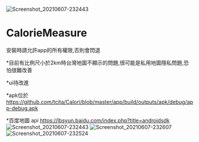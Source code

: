 ![Screenshot_20210607-232443](https://user-images.githubusercontent.com/50775529/121044107-d59ad900-c7e7-11eb-95ab-aef2705eed2d.jpg)
# CalorieMeasure
安裝時請允許app的所有權限,否則會閃退

*目前有比例尺小於2km時台灣地圖不顯示的問題,很可能是私用地圖隱私問題,恐怕很難改善

*ui待改進

*apk位於 https://github.com/tcita/Calori/blob/master/app/build/outputs/apk/debug/app-debug.apk

*百度地圖 api https://lbsyun.baidu.com/index.php?title=androidsdk
![Screenshot_20210607-232443](https://user-images.githubusercontent.com/50775529/121044152-e0ee0480-c7e7-11eb-8f01-187ccc730a58.jpg)
![Screenshot_20210607-232607](https://user-images.githubusercontent.com/50775529/121044171-e5b2b880-c7e7-11eb-88c4-2101a1118875.jpg)
![Screenshot_20210607-232524](https://user-images.githubusercontent.com/50775529/121044197-ea776c80-c7e7-11eb-8d8d-e77e508ff8ea.jpg)
